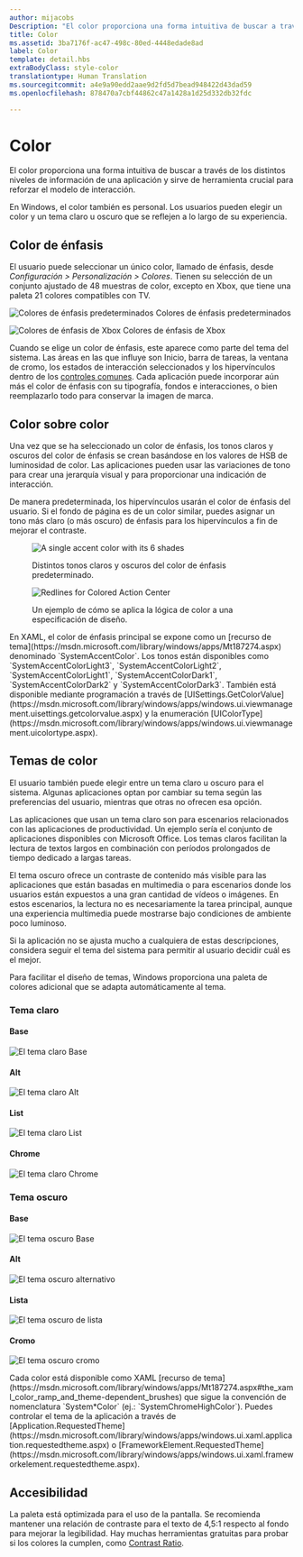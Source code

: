 ```yaml
---
author: mijacobs
Description: "El color proporciona una forma intuitiva de buscar a través de los distintos niveles de información de una aplicación y sirve de herramienta crucial para reforzar el modelo de interacción."
title: Color
ms.assetid: 3ba7176f-ac47-498c-80ed-4448edade8ad
label: Color
template: detail.hbs
extraBodyClass: style-color
translationtype: Human Translation
ms.sourcegitcommit: a4e9a90edd2aae9d2fd5d7bead948422d43dad59
ms.openlocfilehash: 878470a7cbf44862c47a1428a1d25d332db32fdc

---
```


# Color

El color proporciona una forma intuitiva de buscar a través de los distintos niveles de información de una aplicación y sirve de herramienta crucial para reforzar el modelo de interacción.

En Windows, el color también es personal. Los usuarios pueden elegir un color y un tema claro u oscuro que se reflejen a lo largo de su experiencia.

## Color de énfasis

El usuario puede seleccionar un único color, llamado de énfasis, desde *Configuración > Personalización > Colores*. Tienen su selección de un conjunto ajustado de 48 muestras de color, excepto en Xbox, que tiene una paleta 21 colores compatibles con TV.

<!-- Alternate version for the dev center. Need to add hex values. -->
![Colores de énfasis predeterminados](images/accentcolorswatch.png) Colores de énfasis predeterminados

![Colores de énfasis de Xbox](images/accentcolorswatch_xbox.png) Colores de énfasis de Xbox



Cuando se elige un color de énfasis, este aparece como parte del tema del sistema. Las áreas en las que influye son Inicio, barra de tareas, la ventana de cromo, los estados de interacción seleccionados y los hipervínculos dentro de los [controles comunes](https://dev.windows.com/design/controls-patterns). Cada aplicación puede incorporar aún más el color de énfasis con su tipografía, fondos e interacciones, o bien reemplazarlo todo para conservar la imagen de marca.

## Color sobre color

Una vez que se ha seleccionado un color de énfasis, los tonos claros y oscuros del color de énfasis se crean basándose en los valores de HSB de luminosidad de color. Las aplicaciones pueden usar las variaciones de tono para crear una jerarquía visual y para proporcionar una indicación de interacción.

De manera predeterminada, los hipervínculos usarán el color de énfasis del usuario. Si el fondo de página es de un color similar, puedes asignar un tono más claro (o más oscuro) de énfasis para los hipervínculos a fin de mejorar el contraste.

<figure class="figure-img" >
    <img src="images/shades.png" alt="A single accent color with its 6 shades"  />
        <figcaption><p>Distintos tonos claros y oscuros del color de énfasis predeterminado.</p>
</figcaption>
</figure>

<figure class="figure-img" >
    <img src="images/action_center_redline_zoom.png" alt="Redlines for Colored Action Center"  />
        <figcaption><p>Un ejemplo de cómo se aplica la lógica de color a una especificación de diseño.</p>
</figcaption>
</figure>

<aside class="aside-dev">
    <div class="aside-dev-title">
    </div>
    <div class="aside-dev-content">
En XAML, el color de énfasis principal se expone como un [recurso de tema](https://msdn.microsoft.com/library/windows/apps/Mt187274.aspx) denominado `SystemAccentColor`. Los tonos están disponibles como `SystemAccentColorLight3`, `SystemAccentColorLight2`, `SystemAccentColorLight1`, `SystemAccentColorDark1`, `SystemAccentColorDark2` y `SystemAccentColorDark3`. También está disponible mediante programación a través de [UISettings.GetColorValue](https://msdn.microsoft.com/library/windows/apps/windows.ui.viewmanagement.uisettings.getcolorvalue.aspx) y la enumeración [UIColorType](https://msdn.microsoft.com/library/windows/apps/windows.ui.viewmanagement.uicolortype.aspx).
    </div>
</aside>

## Temas de color

El usuario también puede elegir entre un tema claro u oscuro para el sistema. Algunas aplicaciones optan por cambiar su tema según las preferencias del usuario, mientras que otras no ofrecen esa opción.

Las aplicaciones que usan un tema claro son para escenarios relacionados con las aplicaciones de productividad. Un ejemplo sería el conjunto de aplicaciones disponibles con Microsoft Office. Los temas claros facilitan la lectura de textos largos en combinación con períodos prolongados de tiempo dedicado a largas tareas.

El tema oscuro ofrece un contraste de contenido más visible para las aplicaciones que están basadas en multimedia o para escenarios donde los usuarios están expuestos a una gran cantidad de vídeos o imágenes. En estos escenarios, la lectura no es necesariamente la tarea principal, aunque una experiencia multimedia puede mostrarse bajo condiciones de ambiente poco luminoso.

Si la aplicación no se ajusta mucho a cualquiera de estas descripciones, considera seguir el tema del sistema para permitir al usuario decidir cuál es el mejor.

Para facilitar el diseño de temas, Windows proporciona una paleta de colores adicional que se adapta automáticamente al tema.

<!-- OP version -->
### Tema claro
#### Base
![El tema claro Base](images/themes-light-base.png)
#### Alt
![El tema claro Alt](images/themes-light-alt.png)
#### List
![El tema claro List](images/themes-light-list.png)
#### Chrome
![El tema claro Chrome](images/themes-light-chrome.png)
### Tema oscuro
#### Base
![El tema oscuro Base](images/themes-dark-base.png)
#### Alt
![El tema oscuro alternativo](images/themes-dark-alt.png)
#### Lista
![El tema oscuro de lista](images/themes-dark-list.png)
#### Cromo
![El tema oscuro cromo](images/themes-dark-chrome.png)

<aside class="aside-dev">
    <div class="aside-dev-title">
    </div>
    <div class="aside-dev-content">
Cada color está disponible como XAML [recurso de tema](https://msdn.microsoft.com/library/windows/apps/Mt187274.aspx#the_xaml_color_ramp_and_theme-dependent_brushes) que sigue la convención de nomenclatura `System*Color` (ej.: `SystemChromeHighColor`). Puedes controlar el tema de la aplicación a través de [Application.RequestedTheme](https://msdn.microsoft.com/library/windows/apps/windows.ui.xaml.application.requestedtheme.aspx) o [FrameworkElement.RequestedTheme](https://msdn.microsoft.com/library/windows/apps/windows.ui.xaml.frameworkelement.requestedtheme.aspx).
    </div>
</aside>

## Accesibilidad

La paleta está optimizada para el uso de la pantalla. Se recomienda mantener una relación de contraste para el texto de 4,5:1 respecto al fondo para mejorar la legibilidad. Hay muchas herramientas gratuitas para probar si los colores la cumplen, como [Contrast Ratio](http://leaverou.github.io/contrast-ratio/).



<!--HONumber=Jun16_HO4-->


